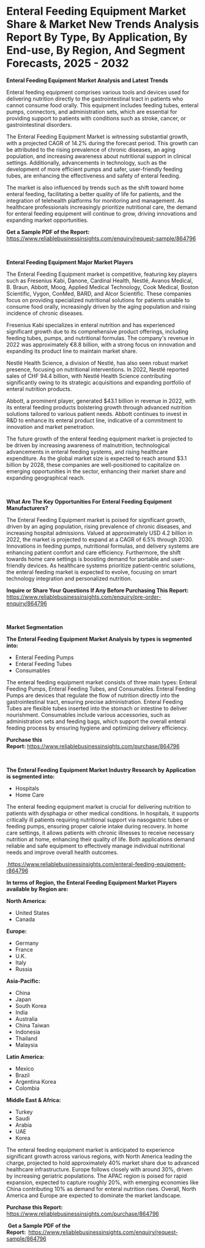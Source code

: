 <p><h1>Enteral Feeding Equipment Market Share & Market New Trends Analysis Report By Type, By Application, By End-use, By Region, And Segment Forecasts, 2025 - 2032</h1></p><p><strong>Enteral Feeding Equipment Market Analysis and Latest Trends</strong></p>
<p><p>Enteral feeding equipment comprises various tools and devices used for delivering nutrition directly to the gastrointestinal tract in patients who cannot consume food orally. This equipment includes feeding tubes, enteral pumps, connectors, and administration sets, which are essential for providing support to patients with conditions such as stroke, cancer, or gastrointestinal disorders. </p><p>The Enteral Feeding Equipment Market is witnessing substantial growth, with a projected CAGR of 14.2% during the forecast period. This growth can be attributed to the rising prevalence of chronic diseases, an aging population, and increasing awareness about nutritional support in clinical settings. Additionally, advancements in technology, such as the development of more efficient pumps and safer, user-friendly feeding tubes, are enhancing the effectiveness and safety of enteral feeding. </p><p>The market is also influenced by trends such as the shift toward home enteral feeding, facilitating a better quality of life for patients, and the integration of telehealth platforms for monitoring and management. As healthcare professionals increasingly prioritize nutritional care, the demand for enteral feeding equipment will continue to grow, driving innovations and expanding market opportunities.</p></p>
<p><strong>Get a Sample PDF of the Report:&nbsp;</strong> <a href="https://www.reliablebusinessinsights.com/enquiry/request-sample/864796?utm_campaign=3279&utm_medium=2&utm_source=Github&utm_content=ia&utm_term=13042025&utm_id=enteral-feeding-equipment">https://www.reliablebusinessinsights.com/enquiry/request-sample/864796</a></p>
<p>&nbsp;</p>
<p><strong>Enteral Feeding Equipment Major Market Players</strong></p>
<p><p>The Enteral Feeding Equipment market is competitive, featuring key players such as Fresenius Kabi, Danone, Cardinal Health, Nestlé, Avanos Medical, B. Braun, Abbott, Moog, Applied Medical Technology, Cook Medical, Boston Scientific, Vygon, ConMed, BARD, and Alcor Scientific. These companies focus on providing specialized nutritional solutions for patients unable to consume food orally, increasingly driven by the aging population and rising incidence of chronic diseases.</p><p>Fresenius Kabi specializes in enteral nutrition and has experienced significant growth due to its comprehensive product offerings, including feeding tubes, pumps, and nutritional formulas. The company's revenue in 2022 was approximately €8.8 billion, with a strong focus on innovation and expanding its product line to maintain market share.</p><p>Nestlé Health Science, a division of Nestlé, has also seen robust market presence, focusing on nutritional interventions. In 2022, Nestlé reported sales of CHF 94.4 billion, with Nestlé Health Science contributing significantly owing to its strategic acquisitions and expanding portfolio of enteral nutrition products.</p><p>Abbott, a prominent player, generated $43.1 billion in revenue in 2022, with its enteral feeding products bolstering growth through advanced nutrition solutions tailored to various patient needs. Abbott continues to invest in R&D to enhance its enteral product line, indicative of a commitment to innovation and market penetration.</p><p>The future growth of the enteral feeding equipment market is projected to be driven by increasing awareness of malnutrition, technological advancements in enteral feeding systems, and rising healthcare expenditure. As the global market size is expected to reach around $3.1 billion by 2028, these companies are well-positioned to capitalize on emerging opportunities in the sector, enhancing their market share and expanding geographical reach.</p></p>
<p>&nbsp;</p>
<p><strong>What Are The Key Opportunities For Enteral Feeding Equipment Manufacturers?</strong></p>
<p><p>The Enteral Feeding Equipment market is poised for significant growth, driven by an aging population, rising prevalence of chronic diseases, and increasing hospital admissions. Valued at approximately USD 4.2 billion in 2022, the market is projected to expand at a CAGR of 6.5% through 2030. Innovations in feeding pumps, nutritional formulas, and delivery systems are enhancing patient comfort and care efficiency. Furthermore, the shift towards home care settings is boosting demand for portable and user-friendly devices. As healthcare systems prioritize patient-centric solutions, the enteral feeding market is expected to evolve, focusing on smart technology integration and personalized nutrition.</p></p>
<p><strong>Inquire or Share Your Questions If Any Before Purchasing This Report:</strong> <a href="https://www.reliablebusinessinsights.com/enquiry/pre-order-enquiry/864796?utm_campaign=3279&utm_medium=2&utm_source=Github&utm_content=ia&utm_term=13042025&utm_id=enteral-feeding-equipment">https://www.reliablebusinessinsights.com/enquiry/pre-order-enquiry/864796</a></p>
<p>&nbsp;</p>
<p><strong>Market Segmentation</strong></p>
<p><strong>The Enteral Feeding Equipment Market Analysis by types is segmented into:</strong></p>
<p><ul><li>Enteral Feeding Pumps</li><li>Enteral Feeding Tubes</li><li>Consumables</li></ul></p>
<p><p>The enteral feeding equipment market consists of three main types: Enteral Feeding Pumps, Enteral Feeding Tubes, and Consumables. Enteral Feeding Pumps are devices that regulate the flow of nutrition directly into the gastrointestinal tract, ensuring precise administration. Enteral Feeding Tubes are flexible tubes inserted into the stomach or intestine to deliver nourishment. Consumables include various accessories, such as administration sets and feeding bags, which support the overall enteral feeding process by ensuring hygiene and optimizing delivery efficiency.</p></p>
<p><strong>Purchase this Report:&nbsp;</strong><a href="https://www.reliablebusinessinsights.com/purchase/864796?utm_campaign=3279&utm_medium=2&utm_source=Github&utm_content=ia&utm_term=13042025&utm_id=enteral-feeding-equipment">https://www.reliablebusinessinsights.com/purchase/864796</a></p>
<p>&nbsp;</p>
<p><strong>The Enteral Feeding Equipment Market Industry Research by Application is segmented into:</strong></p>
<p><ul><li>Hospitals</li><li>Home Care</li></ul></p>
<p><p>The enteral feeding equipment market is crucial for delivering nutrition to patients with dysphagia or other medical conditions. In hospitals, it supports critically ill patients requiring nutritional support via nasogastric tubes or feeding pumps, ensuring proper calorie intake during recovery. In home care settings, it allows patients with chronic illnesses to receive necessary nutrition at home, enhancing their quality of life. Both applications demand reliable and safe equipment to effectively manage individual nutritional needs and improve overall health outcomes.</p></p>
<p><a href="https://www.reliablebusinessinsights.com/enteral-feeding-equipment-r864796?utm_campaign=3279&utm_medium=2&utm_source=Github&utm_content=ia&utm_term=13042025&utm_id=enteral-feeding-equipment">&nbsp;https://www.reliablebusinessinsights.com/enteral-feeding-equipment-r864796</a></p>
<p><strong>In terms of Region, the Enteral Feeding Equipment Market Players available by Region are:</strong></p>
<p>
    <p> <strong> North America: </strong>
        <ul>
            <li>United States</li>
            <li>Canada</li>
        </ul>
        </p> 
    <p> <strong> Europe: </strong>
        <ul>
            <li>Germany</li>
            <li>France</li>
            <li>U.K.</li>
            <li>Italy</li>
            <li>Russia</li>
        </ul>
        </p> 
    <p> <strong> Asia-Pacific: </strong>
        <ul>
            <li>China</li>
            <li>Japan</li>
            <li>South Korea</li>
            <li>India</li>
            <li>Australia</li>
            <li>China Taiwan</li>
            <li>Indonesia</li>
            <li>Thailand</li>
            <li>Malaysia</li>
        </ul>
        </p> 
    <p> <strong> Latin America: </strong>
        <ul>
            <li>Mexico</li>
            <li>Brazil</li>
            <li>Argentina Korea</li>
            <li>Colombia</li>
        </ul>
        </p> 
    <p> <strong> Middle East & Africa: </strong>
        <ul>
            <li>Turkey</li>
            <li>Saudi</li>
            <li>Arabia</li>
            <li>UAE</li>
            <li>Korea</li>
        </ul>
    </p>
    </p>
<p><p>The enteral feeding equipment market is anticipated to experience significant growth across various regions, with North America leading the charge, projected to hold approximately 40% market share due to advanced healthcare infrastructure. Europe follows closely with around 30%, driven by increasing geriatric populations. The APAC region is poised for rapid expansion, expected to capture roughly 20%, with emerging economies like China contributing 10% as demand for enteral nutrition rises. Overall, North America and Europe are expected to dominate the market landscape.</p></p>
<p><strong>Purchase this Report: </strong><a href="https://www.reliablebusinessinsights.com/purchase/864796?utm_campaign=3279&utm_medium=2&utm_source=Github&utm_content=ia&utm_term=13042025&utm_id=enteral-feeding-equipment">https://www.reliablebusinessinsights.com/purchase/864796</a></p>
<p>&nbsp;<strong>Get a Sample PDF of the Report:&nbsp;&nbsp;</strong><a href="https://www.reliablebusinessinsights.com/enquiry/request-sample/864796?utm_campaign=3279&utm_medium=2&utm_source=Github&utm_content=ia&utm_term=13042025&utm_id=enteral-feeding-equipment">https://www.reliablebusinessinsights.com/enquiry/request-sample/864796</a></p>
<p><strong></strong></p>
<p><p></p><p></p><p></p></p>